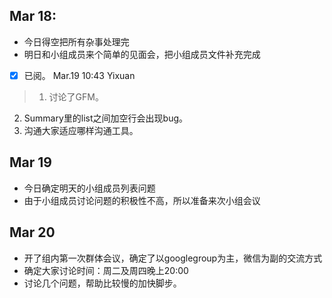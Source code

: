 
**Mar 18**:
----
* 今日得空把所有杂事处理完  
* 明日和小组成员来个简单的见面会，把小组成员文件补充完成  
- [x] 已阅。 Mar.19 10:43 Yixuan  

> 1. 讨论了GFM。  
2. Summary里的list之间加空行会出现bug。  
3. 沟通大家适应哪样沟通工具。  

**Mar 19**
---
* 今日确定明天的小组成员列表问题
* 由于小组成员讨论问题的积极性不高，所以准备来次小组会议

**Mar 20**
--
* 开了组内第一次群体会议，确定了以googlegroup为主，微信为副的交流方式
* 确定大家讨论时间：周二及周四晚上20:00
* 讨论几个问题，帮助比较慢的加快脚步。